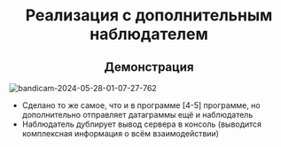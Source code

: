 <h1 align = 'center'> Реализация с дополнительным наблюдателем </h1>
<h2 align = 'center'> Демонстрация </h2>

![bandicam-2024-05-28-01-07-27-762](https://github.com/nikitaptl/works_ACS_OS/assets/145208333/5439f9f7-6087-4810-9683-9a2f71f15587)

- Сделано то же самое, что и в программе [4-5] программе, но дополнительно отправляет датаграммы ещё и наблюдатель
- Наблюдатель дублирует вывод сервера в консоль (выводится комплексная информация о всём взаимодействии)
